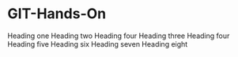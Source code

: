# GIT-Hands-On
Heading one
Heading two
Heading four
Heading three
Heading four
Heading five
Heading six
Heading seven
Heading eight